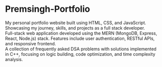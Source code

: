 # Premsingh-Portfolio
My personal portfolio website built using HTML, CSS, and JavaScript. Showcasing my journey, skills, and projects as a full stack developer.
<br>
Full-stack web application developed using the MERN (MongoDB, Express, React, Node.js) stack. Features include user authentication, RESTful APIs, and responsive frontend.
<br>
A collection of frequently asked DSA problems with solutions implemented in C++, focusing on logic building, code optimization, and time complexity analysis.
<br>
